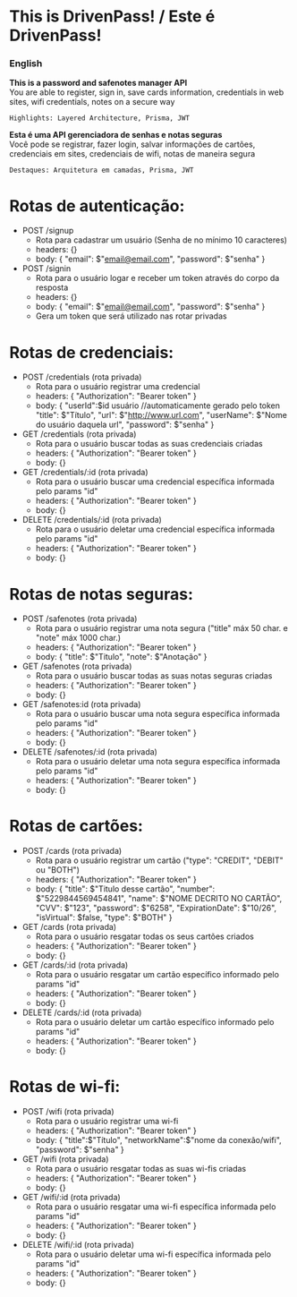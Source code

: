 <h1>This is DrivenPass!  /  Este é DrivenPass!</h1>

<h3>English</h3>
<b>This is a password and safenotes manager API </b></br>
You are able to register, sign in, save cards information, credentials in web sites, wifi credentials, notes on a secure way</br>


```Highlights: Layered Architecture, Prisma, JWT```

<b>Esta é uma API gerenciadora de senhas e notas seguras </b></br>
Você pode se registrar, fazer login, salvar informações de cartões, credenciais em sites, credenciais de wifi, notas  de maneira segura</br>


```Destaques: Arquitetura em camadas, Prisma, JWT```



# Rotas de autenticação:

- POST /signup
    - Rota para cadastrar um usuário (Senha de no mínimo 10 caracteres)
    - headers: {}
    - body: {
        "email": $"email@email.com",
        "password": $"senha"
    }
- POST /signin
    - Rota para o usuário logar e receber um token através do corpo da resposta
    - headers: {}
    - body: {
        "email": $"email@email.com",
        "password": $"senha"
    }
    - Gera um token que será utilizado nas rotar privadas
    
# Rotas de credenciais:

- POST /credentials (rota privada)
    - Rota para o usuário registrar uma credencial
    - headers: {
        "Authorization": "Bearer token"
    }
    - body: {
        "userId":$id usuário //automaticamente gerado pelo token
        "title": $"Título",
        "url": $"http://www.url.com",
        "userName": $"Nome do usuário daquela url",
        "password": $"senha"
    }
- GET /credentials (rota privada)
    - Rota para o usuário buscar todas as suas credenciais criadas
    - headers: {
        "Authorization": "Bearer token"
    }
    - body: {}
- GET /credentials/:id (rota privada)
    - Rota para o usuário buscar uma credencial específica informada pelo params "id"
    - headers: {
        "Authorization": "Bearer token"
    }
    - body: {}
- DELETE /credentials/:id (rota privada)
    - Rota para o usuário deletar uma credencial específica informada pelo params "id"
    - headers: {
        "Authorization": "Bearer token"
    }
    - body: {}
    
# Rotas de notas seguras:

- POST /safenotes (rota privada)
    - Rota para o usuário registrar uma nota segura ("title" máx 50 char. e "note" máx 1000 char.)
    - headers: {
        "Authorization": "Bearer token"
    }
    - body: {
        "title": $"Titulo",
        "note": $"Anotação"
    }
- GET /safenotes (rota privada)
    - Rota para o usuário buscar todas as suas notas seguras criadas
    - headers: {
        "Authorization": "Bearer token"
    }
    - body: {}
- GET /safenotes:id (rota privada)
    - Rota para o usuário buscar uma nota segura específica informada pelo params "id"
    - headers: {
        "Authorization": "Bearer token"
    }
    - body: {}
- DELETE /safenotes/:id (rota privada)
    - Rota para o usuário deletar uma nota segura específica informada pelo params "id"
    - headers: {
        "Authorization": "Bearer token"
    }
    - body: {}
    
# Rotas de cartões:

- POST /cards (rota privada)
    - Rota para o usuário registrar um cartão ("type": "CREDIT", "DEBIT" ou "BOTH")
    - headers: {
        "Authorization": "Bearer token"
    }
    - body: {
        "title": $"Titulo desse cartão",
        "number": $"5229844569454841",
        "name": $"NOME DECRITO NO CARTÃO",
        "CVV": $"123",
        "password": $"6258",
        "ExpirationDate": $"10/26",
        "isVirtual": $false,
        "type": $"BOTH"
    }
- GET /cards (rota privada)
    - Rota para o usuário resgatar todas os seus cartões criados
    - headers: {
        "Authorization": "Bearer token"
    }
    - body: {}
- GET /cards/:id (rota privada)
    - Rota para o usuário resgatar um cartão específico informado pelo params "id"
    - headers: {
        "Authorization": "Bearer token"
    }
    - body: {}
- DELETE /cards/:id (rota privada)
    - Rota para o usuário deletar um cartão específico informado pelo params "id"
    - headers: {
        "Authorization": "Bearer token"
    }
    - body: {}
    
# Rotas de wi-fi:

- POST /wifi (rota privada)
    - Rota para o usuário registrar uma wi-fi
    - headers: {
        "Authorization": "Bearer token"
    }
    - body: {
        "title":$"Título",
        "networkName":$"nome da conexão/wifi",
        "password": $"senha"
    }
- GET /wifi (rota privada)
    - Rota para o usuário resgatar todas as suas wi-fis criadas
    - headers: {
        "Authorization": "Bearer token"
    }
    - body: {}
- GET /wifi/:id (rota privada)
    - Rota para o usuário resgatar uma wi-fi específica informada pelo params "id"
    - headers: {
        "Authorization": "Bearer token"
    }
    - body: {}
- DELETE /wifi/:id (rota privada)
    - Rota para o usuário deletar uma wi-fi específica informada pelo params "id"
    - headers: {
        "Authorization": "Bearer token"
    }
    - body: {}
